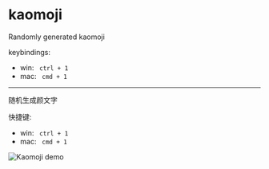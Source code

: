 # kaomoji

Randomly generated kaomoji

keybindings:
* win: ` ctrl + 1`
* mac: ` cmd + 1`

--- 

随机生成颜文字

快捷键:
* win: ` ctrl + 1`
* mac: ` cmd + 1`

![Kaomoji demo](https://cdn.coiven.com/static/other/kaomoji.gif)